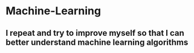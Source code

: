 # Machine-Learning

## I repeat and try to improve myself so that I can better understand machine learning algorithms
